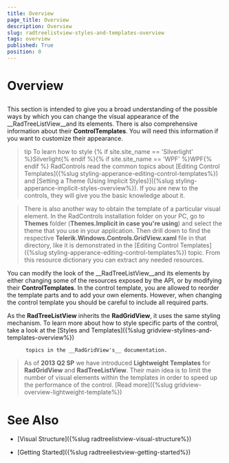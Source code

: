 ```yaml
---
title: Overview
page_title: Overview
description: Overview
slug: radtreelistview-styles-and-templates-overview
tags: overview
published: True
position: 0
---
```


# Overview



## 

This section is intended to give you a broad understanding of the possible ways by which you can change the visual appearance of the __RadTreeListView__and its elements.  There is also comprehensive information about their __ControlTemplates__. You will need this information if you want to customize their appearance.
        

>tip
		  To learn how to style {% if site.site_name == 'Silverlight' %}Silverlight{% endif %}{% if site.site_name == 'WPF' %}WPF{% endif %} RadControls read the common topics about
		  [Editing Control Templates]({%slug styling-apperance-editing-control-templates%}) and [Setting a Theme (Using Implicit Styles)]({%slug styling-apperance-implicit-styles-overview%}).
		  If you are new to the controls, they will give you the basic knowledge about it.
		

>There is also another way to obtain the template of a particular visual element.
			In the RadControls installation folder on your PC, go to __Themes__ folder (__Themes.Implicit in case you're
			  using__) and select the theme that you use in your application. Then drill down to find the respective
			__Telerik.Windows.Controls.GridView.xaml__ file in that directory, like it is demonstrated in the [Editing Control Templates]({%slug styling-apperance-editing-control-templates%}) topic. From this resource dictionary you can extract any needed resources.
		  

You can modify the look of the __RadTreeListView__and its elements by either changing some of the resources exposed by the API, or by modifying their __ControlTemplates__. In the control template, you are allowed to reorder the template parts and to add your own elements. However, when changing the control template you should be careful to include all required parts.
        

As the __RadTreeListView__ inherits the __RadGridView__, it uses the same styling mechanism. To learn more about how to style specific parts of the control, take a look at the
          [Styles and Templates]({%slug gridview-stylines-and-templates-overview%}) 
		  
          topics in the __RadGridView's__ documentation.
        

>As of __2013 Q2 SP__ we have introduced __Lightweight Templates__ for __RadGridView__ and __RadTreeListView__. Their main idea is to limit the number of visual elements within the templates in order to speed up the performance of the control.
            [Read more]({%slug gridview-overview-lightweight-template%})

# See Also

 * [Visual Structure]({%slug radtreelistview-visual-structure%})

 * [Getting Started]({%slug radtreeliestview-getting-started%})

